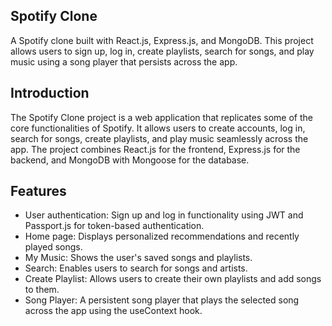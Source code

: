 ## Spotify Clone

A Spotify clone built with React.js, Express.js, and MongoDB. This project allows users to sign up, log in, create playlists, search for songs, and play music using a song player that persists across the app.

## Introduction

The Spotify Clone project is a web application that replicates some of the core functionalities of Spotify. It allows users to create accounts, log in, search for songs, create playlists, and play music seamlessly across the app. The project combines React.js for the frontend, Express.js for the backend, and MongoDB with Mongoose for the database.

## Features

- User authentication: Sign up and log in functionality using JWT and Passport.js for token-based authentication.
- Home page: Displays personalized recommendations and recently played songs.
- My Music: Shows the user's saved songs and playlists.
- Search: Enables users to search for songs and artists.
- Create Playlist: Allows users to create their own playlists and add songs to them.
- Song Player: A persistent song player that plays the selected song across the app using the useContext hook.
